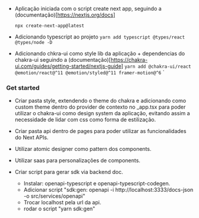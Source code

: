 - Aplicação iniciada com o script create next app, seguindo a (documentação)[https://nextjs.org/docs]

  ```npx create-next-app@latest```

- Adicionando typescript ao projeto
  ```yarn add typescript @types/react @types/node -D```

- Adicionando chkra-ui como style lib da aplicação + dependencias do chakra-ui seguindo a (documentação)[https://chakra-ui.com/guides/getting-started/nextjs-guide]
  ```yarn add @chakra-ui/react @emotion/react@^11 @emotion/styled@^11 framer-motion@^6```
`

### Get started

- Criar pasta style, extendendo o theme do chakra e adicionando como custom theme dentro do provider de contexto no _app.tsx para poder
utilizar o chakra-ui como design system da aplicação, evitando assim
a necessidade de lidar com css como forma de estilização.

- Criar pasta api dentro de pages para poder utilizar as funcionalidades do Next APIs.

- Utilizar atomic designer como pattern dos components.

- Utilizar saas para personalizações de components.

- Criar script para gerar sdk via backend doc.
  - Instalar: openapi-typescript e openapi-typescript-codegen.
  - Adicionar script "sdk:gen: openapi -i http://localhost:3333/docs-json -o src/services/openapi"
  - Trocar localhost pela url da api.
  - rodar o script "yarn sdk:gen"


